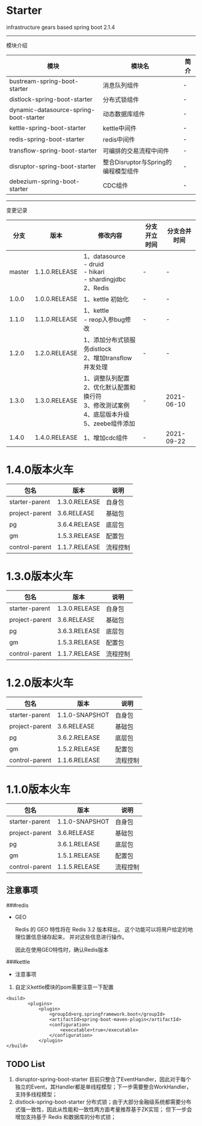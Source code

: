 # Starter
infrastructure gears based spring boot 2.1.4

---
模块介绍

|模块|模块名|简介|
|----|----|----|
|bustream-spring-boot-starter|消息队列组件|-|
|distlock-spring-boot-starter|分布式锁组件|-|
|dynamic-datasource-spring-boot-starter|动态数据库组件|-|
|kettle-spring-boot-starter|kettle中间件|-|
|redis-spring-boot-starter|redis中间件|-|
|transflow-spring-boot-starter|可编排的交易流程中间件|-|
|disruptor-spring-boot-starter|整合Disruptor与Spring的编程模型组件|-|
|debezium-spring-boot-starter|CDC组件|-|



---
变更记录

|分支|版本|修改内容|分支开立时间|分支合并时间|
|----|----|----|----|----|
|master|1.1.0.RELEASE|1、datasource<br>-  druid<br>-  hikari<br>-  shardingjdbc<br>2、Redis|-|-|
|1.0.0|1.0.0.RELEASE|1、kettle 初始化|-|-|
|1.1.0|1.1.0.RELEASE|1、kettle  <br> -   reop入参bug修改|-|-|
|1.2.0|1.2.0.RELEASE|1、添加分布式锁服务distlock<br>2、增加transflow并发处理|-|-|
|1.3.0|1.3.0.RELEASE|1、调整队列配置<br>2、优化默认配置和换行符<br>3、修改测试案例<br>4、底层版本升级<br>5、zeebe组件添加|-|2021-06-10|
|1.4.0|1.4.0.RELEASE|1、增加cdc组件|-|2021-09-22|

# 1.4.0版本火车

|包名|版本|说明|
|----|----|----|
|starter-parent|1.3.0.RELEASE|自身包|
|project-parent|3.6.RELEASE|基础包|
|pg|3.6.4.RELEASE|底层包|
|gm|1.5.3.RELEASE|配置包|
|control-parent|1.1.7.RELEASE|流程控制|

# 1.3.0版本火车

|包名|版本|说明|
|----|----|----|
|starter-parent|1.3.0.RELEASE|自身包|
|project-parent|3.6.RELEASE|基础包|
|pg|3.6.3.RELEASE|底层包|
|gm|1.5.3.RELEASE|配置包|
|control-parent|1.1.7.RELEASE|流程控制|

# 1.2.0版本火车

|包名|版本|说明|
|----|----|----|
|starter-parent|1.1.0-SNAPSHOT|自身包|
|project-parent|3.6.RELEASE|基础包|
|pg|3.6.2.RELEASE|底层包|
|gm|1.5.2.RELEASE|配置包|
|control-parent|1.1.6.RELEASE|流程控制|

# 1.1.0版本火车

|包名|版本|说明|
|----|----|----|
|starter-parent|1.1.0-SNAPSHOT|自身包|
|project-parent|3.6.RELEASE|基础包|
|pg|3.6.1.RELEASE|底层包|
|gm|1.5.1.RELEASE|配置包|
|control-parent|1.1.5.RELEASE|流程控制|

## 注意事项

###redis

* GEO

    Redis 的 GEO 特性将在 Redis 3.2 版本释出， 这个功能可以将用户给定的地理位置信息储存起来， 并对这些信息进行操作。
    
    因此在使用GEO特性时，确认Redis版本

###kettle

- 注意事项

1. 自定义kettle模块的pom需要注意一下配置

```text
<build>
        <plugins>
            <plugin>
                <groupId>org.springframework.boot</groupId>
                <artifactId>spring-boot-maven-plugin</artifactId>
                <configuration>
                    <executable>true</executable>
                </configuration>
            </plugin>
</build>
```

## TODO List
1. disruptor-spring-boot-starter 目前只整合了EventHandler，因此对于每个独立的Event，其Handler都是单线程模型；下一步需要整合WorkHandler，支持多线程模型；
2. distlock-spring-boot-starter 分布式锁；由于大部分金融级系统都需要分布式强一致性，因此从性能和一致性两方面考量推荐基于ZK实现；
   但下一步会增加支持基于 Redis 和数据库的分布式锁；